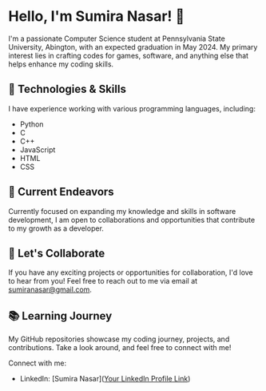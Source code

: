 # Hello, I'm Sumira Nasar! 👋

I'm a passionate Computer Science student at Pennsylvania State University, Abington, with an expected graduation in May 2024. My primary interest lies in crafting codes for games, software, and anything else that helps enhance my coding skills.

## 🔧 Technologies & Skills

I have experience working with various programming languages, including:
- Python
- C
- C++
- JavaScript
- HTML
- CSS

## 🌱 Current Endeavors

Currently focused on expanding my knowledge and skills in software development, I am open to collaborations and opportunities that contribute to my growth as a developer.

## 🤝 Let's Collaborate

If you have any exciting projects or opportunities for collaboration, I'd love to hear from you! Feel free to reach out to me via email at [sumiranasar@gmail.com](mailto:sumiranasar@gmail.com).

## 📚 Learning Journey

My GitHub repositories showcase my coding journey, projects, and contributions. Take a look around, and feel free to connect with me!

Connect with me:
- LinkedIn: [Sumira Nasar]([Your LinkedIn Profile Link](https://www.linkedin.com/in/sumira-n-969bba197/))

